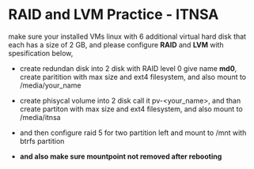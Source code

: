 # RAID and LVM Practice - ITNSA

make sure your installed VMs linux with 6 additional  virtual hard disk that each has a size of 2 GB, and please configure **RAID** and **LVM** with spesification below,

* create redundan disk into 2 disk with RAID level 0 give name **md0**, create paritition with max size and ext4 filesystem, and also mount to /media/your_name

* create phisycal volume into 2 disk call it pv-<your_name>, and than create partiton with max size and ext4 filesystem, and also mount to /media/itnsa

* and then configure raid 5 for two partition left and mount to /mnt with btrfs partition

* **and also make sure mountpoint not removed after rebooting** 


